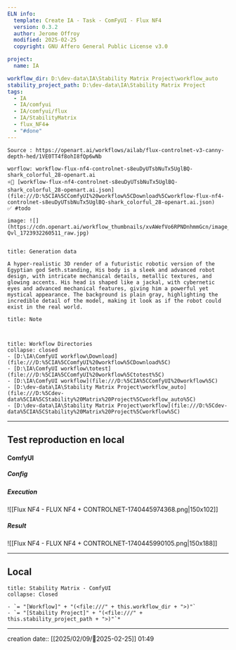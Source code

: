 ```yaml
---
ELN info:
  template: Create IA - Task - ComFyUI - Flux NF4
  version: 0.3.2
  author: Jerome Offroy
  modified: 2025-02-25
  copyright: GNU Affero General Public License v3.0

project:
  name: IA

workflow_dir: D:\dev-data\IA\Stability Matrix Project\workflow_auto
stability_project_path: D:\dev-data\IA\Stability Matrix Project
tags:
  - IA
  - IA/comfyui
  - IA/comfyui/flux
  - IA/StabilityMatrix
  - flux_NF4➕
  - "#done"
---
```

```ad-tip
Source : https://openart.ai/workflows/ailab/flux-controlnet-v3-canny-depth-hed/1VE0TT4f8ohI8fQp6wNb

worflow: workflow-flux-nf4-controlnet-s8euDyUTsbNuTx5UglBQ-shark_colorful_28-openart.ai 
⭐🚧 [workflow-flux-nf4-controlnet-s8euDyUTsbNuTx5UglBQ-shark_colorful_28-openart.ai.json](file:///D:%5CIA%5CComfyUI%20workflow%5CDownload%5Cworkflow-flux-nf4-controlnet-s8euDyUTsbNuTx5UglBQ-shark_colorful_28-openart.ai.json)
✅ #todo 

image: ![](https://cdn.openart.ai/workflow_thumbnails/xvAWefVo6RPNDnhmmGcn/image_a8XM-Qvl_1723932260511_raw.jpg)


```

````ad-quote
title: Generation data

A hyper-realistic 3D render of a futuristic robotic version of the Egyptian god Seth.standing, His body is a sleek and advanced robot design, with intricate mechanical details, metallic textures, and glowing accents. His head is shaped like a jackal, with cybernetic eyes and advanced mechanical features, giving him a powerful yet mystical appearance. The background is plain gray, highlighting the incredible detail of the model, making it look as if the robot could exist in the real world. 

````

```ad-note
title: Note

 

```
```ad-info
title: Workflow Directories
collapse: closed
- [D:\IA\ComfyUI workflow\Download](file:///D:%5CIA%5CComfyUI%20workflow%5CDownload%5C)
- [D:\IA\ComfyUI workflow\totest](file:///D:%5CIA%5CComfyUI%20workflow%5Ctotest%5C)
- [D:\IA\ComfyUI workflow](file:///D:%5CIA%5CComfyUI%20workflow%5C)
- [D:\dev-data\IA\Stability Matrix Project\workflow_auto](file:///D:%5Cdev-data%5CIA%5CStability%20Matrix%20Project%5Cworkflow_auto%5C)
- [D:\dev-data\IA\Stability Matrix Project\workflow](file:///D:%5Cdev-data%5CIA%5CStability%20Matrix%20Project%5Cworkflow%5C)
```


---

## Test reproduction en local


#### ComfyUI
##### Config

##### Execution
![[Flux NF4 - FLUX NF4 + CONTROLNET-1740445974368.png|150x102]]
##### Result
![[Flux NF4 - FLUX NF4 + CONTROLNET-1740445990105.png|150x188]]  



---
## Local

```ad-tip
title: Stability Matrix - ComfyUI
collapse: Closed

- `= "[Workflow]" + "(<file:///" + this.workflow_dir + ">)"`
- `= "[Stability Project]" + "(<file:///" + this.stability_project_path + ">)"`*
```

---
creation date:: [[2025/02/09/📒2025-02-25]]  01:49

